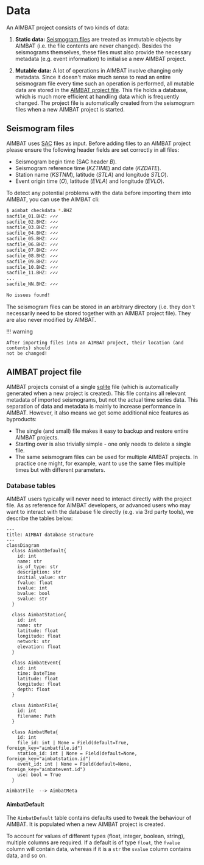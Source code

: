 # Data

An AIMBAT project consists of two kinds of data:

  1. **Static data:** [Seismogram files](data.md#seismogram-files) are treated as
     immutable objects by AIMBAT (i.e. the file contents are never changed).
     Besides the seismograms themselves, these files must also provide the
     necessary metadata (e.g. event information) to initialise a new AIMBAT
     project.

  2. **Mutable data:** A lot of operations in AIMBAT involve changing only metadata.
     Since it doesn't make much sense to read an entire seismogram file every
     time such an operation is performed, all mutable data are stored in the
     [AIMBAT project file](data.md#aimbat-project-file). This file holds a
     database, which is much more efficient at handling data which is frequently
     changed. The project file is automatically created from the seismogram files
     when a new AIMBAT project is started.


## Seismogram files

AIMBAT uses [SAC](https://ds.iris.edu/files/sac-manual/) files as input. Before adding
files to an AIMBAT project please ensure the following header fields are set correctly
in all files:

  - Seismogram begin time (SAC header *B*).
  - Seismogram reference time (*KZTIME*) and date (*KZDATE*).
  - Station name (*KSTNM*), latitude (*STLA*) and longitude *STLO*).
  - Event origin time (*O*), latitude (*EVLA*) and longitude (*EVLO*).

To detect any potential problems with the data before importing them into AIMBAT, you can
use the AIMBAT cli:

<!-- termynal -->

```bash
$ aimbat checkdata *.BHZ
sacfile_01.BHZ: ✓✓✓
sacfile_02.BHZ: ✓✓✓
sacfile_03.BHZ: ✓✓✓
sacfile_04.BHZ: ✓✓✓
sacfile_05.BHZ: ✓✓✓
sacfile_06.BHZ: ✓✓✓
sacfile_07.BHZ: ✓✓✓
sacfile_08.BHZ: ✓✓✓
sacfile_09.BHZ: ✓✓✓
sacfile_10.BHZ: ✓✓✓
sacfile_11.BHZ: ✓✓✓
...
sacfile_NN.BHZ: ✓✓✓

No issues found!
```

The seismogram files can be stored in an arbitrary directory (i.e. they don't necessarily
need to be stored together with an AIMBAT project file). They are also never modified by
AIMBAT.

!!! warning

    After importing files into an AIMBAT project, their location (and contents) should
    not be changed!


## AIMBAT project file

AIMBAT projects consist of a single [sqlite](https://www.sqlite.org) file (which is
automatically generated when a new project is created). This file contains all relevant
metadata of imported seismograms, but not the actual time series data. This separation of
data and metadata is mainly to increase performance in AIMBAT. However, it also means we
get some additional nice features as byproducts:

  - The single (and small) file makes it easy to backup and restore entire AIMBAT
    projects.
  - Starting over is also trivially simple - one only needs to delete a single file.
  - The same seismogram files can be used for multiple AIMBAT projects. In practice
    one might, for example, want to use the same files multiple times but with
    different parameters.


### Database tables

AIMBAT users typically will never need to interact directly with the project file. As as
reference for AIMBAT developers, or advanced users who may want to interact with the
database file directly (e.g. via 3rd party tools), we describe the tables below:

``` mermaid
---
title: AIMBAT database structure
---
classDiagram
  class AimbatDefault{
    id: int
    name: str
    is_of_type: str
    description: str
    initial_value: str
    fvalue: float
    ivalue: int
    bvalue: bool
    svalue: str
  }

  class AimbatStation{
    id: int
    name: str
    latitude: float
    longitude: float
    network: str
    elevation: float
  }

  class AimbatEvent{
    id: int
    time: DateTime
    latitude: float
    longitude: float
    depth: float
  }

  class AimbatFile{
    id: int
    filename: Path
  }

  class AimbatMeta{
    id: int
    file_id: int | None = Field(default=True, foreign_key="aimbatfile.id")
    station_id: int | None = Field(default=None, foreign_key="aimbatstation.id")
    event_id: int | None = Field(default=None, foreign_key="aimbatevent.id")
    use: bool = True
  }

AimbatFile  --> AimbatMeta
```

#### AimbatDefault

The `AimbatDefault` table contains defaults used to tweak the behaviour of AIMBAT. It is
populated when a new AIMBAT project is created.


To account for values
of different types (float, integer, boolean, string), multiple columns are required. If
a default is of type `float`, the `fvalue` column will contain data, whereas if it is a
`str` the `svalue` column contains data, and so on.
